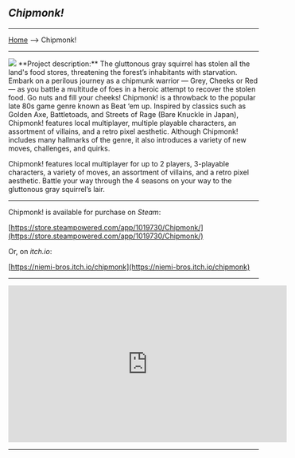 ## _**Chipmonk!**_
---

[Home](/) --> Chipmonk!

---
<img src="https://media.indiedb.com/images/presskit/1/2/1054/Chipmonk_Cover_Art_ReallyWide.1.png"/>
**Project description:** The gluttonous gray squirrel has stolen all the land's food stores, threatening the forest’s inhabitants with starvation. Embark on a perilous journey as a chipmunk warrior — Grey, Cheeks or Red — as you battle a multitude of foes in a heroic attempt to recover the stolen food. Go nuts and fill your cheeks! Chipmonk! is a throwback to the popular late 80s game genre known as Beat ‘em up. Inspired by classics such as Golden Axe, Battletoads, and Streets of Rage (Bare Knuckle in Japan), Chipmonk! features local multiplayer, multiple playable characters, an assortment of villains, and a retro pixel aesthetic. Although Chipmonk! includes many hallmarks of the genre, it also introduces a variety of new moves, challenges, and quirks.

Chipmonk! features local multiplayer for up to 2 players, 3-playable characters, a variety of moves, an assortment of villains, and a retro pixel aesthetic. Battle your way through the 4 seasons on your way to the gluttonous gray squirrel’s lair. 

--- 
Chipmonk! is available for purchase on _Steam_: 
 
[https://store.steampowered.com/app/1019730/Chipmonk/](https://store.steampowered.com/app/1019730/Chipmonk/)
 
Or, on _itch.io_:
 
[https://niemi-bros.itch.io/chipmonk](https://niemi-bros.itch.io/chipmonk)

---
<iframe width="560" height="315" src="https://www.youtube.com/embed/-UmZhJypuPo" frameborder="0" allow="accelerometer; autoplay; encrypted-media; gyroscope; picture-in-picture" allowfullscreen></iframe>


---
